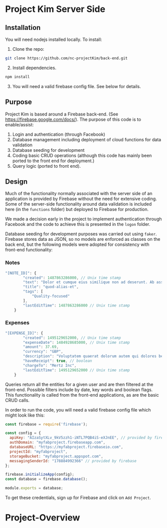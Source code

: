 # Project Kim Server Side

## Installation

You will need nodejs installed locally.
To install:
1. Clone the repo:
```bash
git clone https://github.com/nc-projectKim/back-end.git
```
2. Install dependencies.
``` bash
npm install
```
3. You will need a valid firebase config file. See below for details.

## Purpose

Project Kim is based around a Firebase back-end. (See <https://firebase.google.com/docs/>). The purpose of this code is to enable/assist:
1. Login and authentication (through Facebook)
2. Database management including deployment of cloud functions for data validation
3. Database seeding for development
4. Coding basic CRUD operations (although this code has mainly been ported to the front end for deployment.)
5. Query logic (ported to front end).

## Design

Much of the functionality normally associated with the server side of an application is provided by Firebase without the need for extensive coding. Some of the server-side functionality around data validation is included here (in the `functions` folder) but deployed to Firebase for production.

We made a decision early in the project to implement authentication through Facebook and the code to achieve this is presented in the `logon` folder.

Database seeding for development purposes was carried out using `faker`. Firebase stores data as JSON, so no models are enforced as classes on the back end, but the following models were adopted for consistency with front-end functionality:

### Notes
``` javascript
"[NOTE_ID]": {
		"created": 1487863286000, // Unix time stamp
		"text": "Dolor et cumque eius similique non ad deserunt. Ab assumenda id tempore nihil doloribus delectus. Ad consequuntur accusantium esse aliquam qui laudantium iusto et.",
		"title": "quod-alias-et",
		"tags": [
			"Quality-focused"
		],
		"lastEditTime": 1487863286000 // Unix time stamp
	}
```

### Expenses
``` javascript
"[EXPENSE_ID]": {
		"created": 1495129652000, // Unix time stamp
		"expenseDate": 1484928685000, // Unix time stamp
		"amount": 37.69,
		"currency": "GBP",
		"description": "Voluptatem quaerat dolorum autem qui dolores beatae et modi voluptatum.",
		"haveReceipt": true, // boolean
		"chargeTo": "Mertz Inc",
		"lastEditTime": 1495129652000 // Unix time stamp
	}
```

Queries return all the entities for a given user and are then filtered at the front-end. Possible filters include by date, key words and boolean flags. This functionality is called from the front-end applications, as are the basic CRUD calls.

In order to run the code, you will need a valid firebase config file which might look like this:
``` javascript
const firebase = require('firebase');

const config = {
  apiKey: "AIzaSytXLv_9kV5zzh1-iNTL7PQB4iS-eXJnEE", // provided by firebase
  authDomain: "myfabproject.firebaseapp.com",
  databaseURL: "https://myfabproject.firebaseio.com",
  projectId: "myfabproject",
  storageBucket: "myfabproject.appspot.com",
  messagingSenderId: "178884992366" // provided by firebase
};

firebase.initializeApp(config);
const database = firebase.database();

module.exports = database;
```

To get these credentials, sign up for Firebase and click on ```Add Project```.
# Project-Overview
